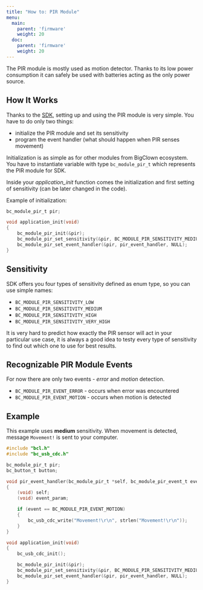 ```yaml
---
title: "How to: PIR Module"
menu:
  main:
    parent: 'firmware'
    weight: 20
  doc:
    parent: 'firmware'
    weight: 20
---
```


The PIR module is mostly used as motion detector. Thanks to its low power consumption it can safely be used with batteries acting as the only power source.


## How It Works
Thanks to the [SDK](https://sdk.bigclown.com/group__bc__module__pir.html), setting up and using the PIR module is very simple. You have to do only two things:
- initialize the PIR module and set its sensitivity
- program the event handler (what should happen when PIR senses movement)

Initialization is as simple as for other modules from BigClown ecosystem. You have to instantiate variable with type `bc_module_pir_t` which represents the PIR module for SDK.

Inside your *application_init* function comes the initialization and first setting of sensitivity (can be later changed in the code).

Example of initialization:
```c
bc_module_pir_t pir;

void application_init(void)
{
    bc_module_pir_init(&pir);
    bc_module_pir_set_sensitivity(&pir, BC_MODULE_PIR_SENSITIVITY_MEDIUM);
    bc_module_pir_set_event_handler(&pir, pir_event_handler, NULL);
}

```

## Sensitivity
SDK offers you four types of sensitivity defined as enum type, so you can use simple names:

- `BC_MODULE_PIR_SENSITIVITY_LOW`
- `BC_MODULE_PIR_SENSITIVITY_MEDIUM`
- `BC_MODULE_PIR_SENSITIVITY_HIGH`
- `BC_MODULE_PIR_SENSITIVITY_VERY_HIGH`


It is very hard to predict how exactly the PIR sensor will act in your particular use case, it is always a good idea to testy every type of sensitivity to find out which one to use for best results.


## Recognizable PIR Module Events
For now there are only two events - *error* and *motion* detection.

- `BC_MODULE_PIR_EVENT_ERROR` - occurs when error was encountered
- `BC_MODULE_PIR_EVENT_MOTION` - occurs when motion is detected


## Example
This example uses **medium** sensitivity. When movement is detected, message `Movement!` is sent to your computer.

```c
#include "bcl.h"
#include "bc_usb_cdc.h"

bc_module_pir_t pir;
bc_button_t button;

void pir_event_handler(bc_module_pir_t *self, bc_module_pir_event_t event, void *event_param)
{
    (void) self;
    (void) event_param;

    if (event == BC_MODULE_PIR_EVENT_MOTION)
    {
        bc_usb_cdc_write("Movement!\r\n", strlen("Movement!\r\n"));
    }
}

void application_init(void)
{
    bc_usb_cdc_init();

    bc_module_pir_init(&pir);
    bc_module_pir_set_sensitivity(&pir, BC_MODULE_PIR_SENSITIVITY_MEDIUM);
    bc_module_pir_set_event_handler(&pir, pir_event_handler, NULL);
}

```

